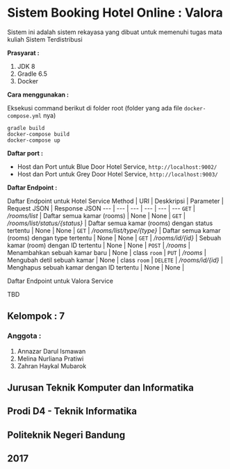 # Sistem Booking Hotel Online : Valora

Sistem ini adalah sistem rekayasa yang dibuat untuk memenuhi tugas mata kuliah Sistem Terdistribusi

**Prasyarat :**

1. JDK 8
2. Gradle 6.5
3. Docker

**Cara menggunakan :**

Eksekusi command berikut di folder root (folder yang ada file `docker-compose.yml` nya)
```
gradle build
docker-compose build
docker-compose up
```

**Daftar port :**

* Host dan Port untuk Blue Door Hotel Service, `http://localhost:9002/`
* Host dan Port untuk Grey Door Hotel Service, `http://localhost:9003/`

**Daftar Endpoint :**

Daftar Endpoint untuk Hotel Service
Method | URI | Deskkripsi | Parameter | Request JSON | Response JSON
--- | --- | --- | --- | --- | ---
`GET` | */rooms/list* | Daftar semua kamar (rooms) | None | None |
`GET` | */rooms/list/status/{status}* | Daftar semua kamar (rooms) dengan status tertentu | None | None |
`GET` | */rooms/list/type/{type}* | Daftar semua kamar (rooms) dengan type tertentu | None | None |
`GET` | */rooms/id/{id}* | Sebuah kamar (room) dengan ID tertentu | None | None |
`POST` | */rooms* | Menambahkan sebuah kamar baru | None | class `room` |
`PUT` | */rooms* | Mengubah detil sebuah kamar | None | class `room` |
`DELETE` | */rooms/id/{id}* | Menghapus sebuah kamar dengan ID tertentu | None | None |

Daftar Endpoint untuk Valora Service

TBD

## Kelompok : 7
### Anggota :
1. Annazar Darul Ismawan
2. Melina Nurliana Pratiwi
3. Zahran Haykal Mubarok

## Jurusan Teknik Komputer dan Informatika
## Prodi D4 - Teknik Informatika
## Politeknik Negeri Bandung
## 2017